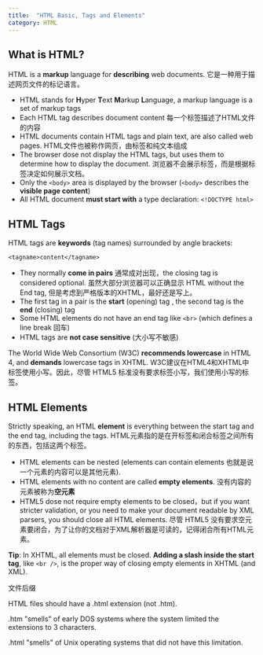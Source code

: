 ```yaml
---
title:  "HTML Basic, Tags and Elements"
category: HTML
---
```

## What is HTML?

HTML is a **markup** language for **describing** web documents. 它是一种用于描述网页文件的标记语言。

+ HTML stands for **H**yper **T**ext **M**arkup **L**anguage, a markup language is a set of markup tags
+ Each HTML tag describes document content 每一个标签描述了HTML文件的内容
+ HTML documents contain HTML tags and plain text, are also called web pages. HTML文件也被称作网页，由标签和纯文本组成
+ The browser dose not display the HTML tags, but uses them to determine how to display the document. 浏览器不会展示标签，而是根据标签决定如何展示文档。
+ Only the `<body>` area is displayed by the browser (`<body>` describes the **visible page content**)
+ All HTML document **must start with** a type declaration: `<!DOCTYPE html>`

<!--more-->

## HTML Tags

HTML tags are **keywords** (tag names) surrounded by angle brackets:

    <tagname>content</tagname>

+ They normally **come in pairs** 通常成对出现，the closing tag is considered optional. 虽然大部分浏览器可以正确显示 HTML without the End tag, 但是考虑到严格版本的XHTML，最好还是写上。
+ The first tag in a pair is the **start** (opening) tag , the second tag is the **end** (closing) tag
+ Some HTML elements do not have an end tag like `<br>` (which defines a line break 回车)
+ HTML tags are **not case sensitive** (大小写不敏感)

The World Wide Web Consortium (W3C) **recommends lowercase** in HTML 4, and **demands** lowercase tags in XHTML.
W3C建议在HTML4和XHTML中标签使用小写。因此，尽管 HTML5 标准没有要求标签小写，我们使用小写的标签。

## HTML Elements

Strictly speaking, an HTML **element** is everything between the start tag and the end tag, including the tags. HTML元素指的是在开标签和闭合标签之间所有的东西，包括这两个标签。

+ HTML elements can be nested (elements can contain elements 也就是说一个元素的内容可以是其他元素).
+ HTML elements with no content are called **empty elements**. 没有内容的元素被称为**空元素**
+ HTML5 dose not require empty elements to be closed，but if you want stricter validation, or you need to make your document readable by XML parsers, you should close all HTML elements. 尽管 HTML5 没有要求空元素要闭合，为了让你的文档对于XML解析器是可读的，记得闭合所有HTML元素。

**Tip**: In XHTML, all elements must be closed. **Adding a slash inside the start tag**, like `<br />`, is the proper way of closing empty elements in XHTML (and XML).

文件后缀

HTML files should have a .html extension (not .htm).

.htm "smells" of early DOS systems where the system limited the extensions to 3 characters.

.html "smells" of Unix operating systems that did not have this limitation.
